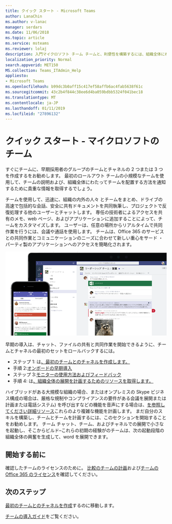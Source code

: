 ```yaml
---
title: クイック スタート - Microsoft Teams
author: LanaChin
ms.author: v-lanac
manager: serdars
ms.date: 11/06/2018
ms.topic: article
ms.service: msteams
ms.reviewer: lolaj
description: 入門マイクロソフト チーム チームと、利便性を構築するには、組織全体にわたって広範囲に展開する前に、最初のチームとのチャネルには、ロールアウトをします。
localization_priority: Normal
search.appverid: MET150
MS.collection: Teams_ITAdmin_Help
appliesto:
- Microsoft Teams
ms.openlocfilehash: b99dc3b0aff15c417ef58affb6ac4fab5638f61c
ms.sourcegitcommit: 43c2b4f844c38ee6d4ba059bdbb5324f041bec18
ms.translationtype: MT
ms.contentlocale: ja-JP
ms.lasthandoff: 01/11/2019
ms.locfileid: "27896132"
---
```

# <a name="quick-start---microsoft-teams"></a>クイック スタート - マイクロソフトのチーム

すぐにチームに、早期採用者のグループのチームとチャネルの 2 つまたは 3 つを作成するをお勧めします。 最初のロールアウト チームの小規模なチームを使用して、チームの説明および、組織全体にわたってチームを配置する方法を通知するために貴重な情報を取得するでしょう。 

チームを使用して、迅速に、組織の内外の人々 とチームをまとめ、ドライブの高速で包括的な会話、安全に共有ドキュメントを共同執筆し、プロジェクトで反復処理する他のユーザーとチャットします。 専任の技術者によるアクセスを共有のメモ、web ページ、およびアプリケーションに追加することによって、チームをカスタマイズします。 ユーザーは、任意の場所からリアルタイムで共同作業を行うには、会議や通話を使用します。 チームは、Office 365 のサービスとの共同作業とコミュニケーションのニーズに合わせて新しい重心をサード ・ パーティ製のアプリケーションへのアクセスを簡略化されます。 

![チームと共同で開始](media/get-started-microsoft-teams.png "チームのデスクトップ クライアントとモバイル クライアント ユーザー インターフェイスを示すスクリーン ショット" ) 

早期の導入は、チャット、ファイルの共有と共同作業を開始できるように、チームとチャネルの最初のセットをロールバックするには。

- ステップ 1: は[、最初のチームとのチャネルを作成します。](get-started-with-teams-create-your-first-teams-and-channels.md)
- 手順 2:[オンボードの早期導入](get-started-with-teams-onboard-early-adopters.md)
- ステップ 3:[モニターの使用方法およびフィードバック](get-started-with-teams-monitor-usage-and-feedback.md)
- 手順 4: は[、組織全体の展開を計画するためのリソースを取得します。](get-started-with-teams-resources-for-org-wide-rollout.md)

ハイブリッドがある大規模な組織の場合、またはオンプレミスの Skype ビジネス構成の場合は、厳格な規制やコンプライアンスの要件がある会議を展開または計画または電話システム) を呼び出すなどの機能を音声にする場合は、[を参照してください詳細リソース](https://docs.microsoft.com/MicrosoftTeams/Microsoft-Teams)これらのより複雑な機能を計画します。 まだ自分のスキルを構築し、チームとチームを計画するには、このセクションを開始することをお勧めします。 チーム チャット、チーム、およびチャネルでの展開で小さなを起動し、そこからビルド&ndash;これらの初期の経験がのチームは、次の起動段階の組織全体の興奮を生成して、word を展開できます。 

## <a name="before-you-get-started"></a>開始する前に

確認したチームのライセンスのために。 [比較のチームの計画](https://products.office.com/microsoft-teams/free)および[チームの Office 365 のライセンス](office-365-licensing.md)を確認してください。 

## <a name="next-steps"></a>次のステップ
[最初のチームとのチャネルを作成](get-started-with-teams-create-your-first-teams-and-channels.md)するのに移動します。

[チームの導入ガイド](https://aka.ms/teamstoolkit)をご覧ください。